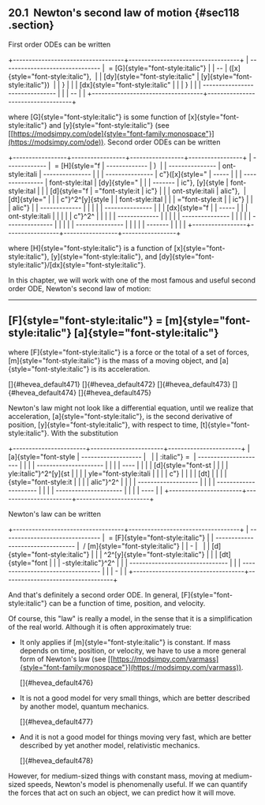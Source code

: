 ﻿20.1  Newton's second law of motion {#sec118 .section}
-----------------------------------

First order ODEs can be written

+-----------------------------------+-----------------------------------+
|   ------------------------------- |  = [G]{style="font-style:italic"} |
| --                                | ([x]{style="font-style:italic"},  |
|    [dy]{style="font-style:italic" | [y]{style="font-style:italic"})   |
| }                                 |                                   |
|    [dx]{style="font-style:italic" |                                   |
| }                                 |                                   |
|   ------------------------------- |                                   |
| --                                |                                   |
+-----------------------------------+-----------------------------------+

where [G]{style="font-style:italic"} is some function of
[x]{style="font-style:italic"} and [y]{style="font-style:italic"} (see
[[https://modsimpy.com/ode]{style="font-family:monospace"}](https://modsimpy.com/ode)).
Second order ODEs can be written

+-----------------+-----------------+-----------------+-----------------+
|   ------------- |  = [H]{style="f |   ------------- | )               |
| --------------- | ont-style:itali | --------------- |                 |
| --------------- | c"}([x]{style=" | -----           |                 |
| --------------- | font-style:ital |    [dy]{style=" |                 |
| -------         | ic"}, [y]{style | font-style:ital |                 |
|    [d]{style="f | ="font-style:it | ic"}            |                 |
| ont-style:itali | alic"},         |    [dt]{style=" |                 |
| c"}^2^[y]{style |                 | font-style:ital |                 |
| ="font-style:it |                 | ic"}            |                 |
| alic"}          |                 |   ------------- |                 |
|                 |                 | --------------- |                 |
|   [dx]{style="f |                 | -----           |                 |
| ont-style:itali |                 |                 |                 |
| c"}^2^          |                 |                 |                 |
|   ------------- |                 |                 |                 |
| --------------- |                 |                 |                 |
| --------------- |                 |                 |                 |
| --------------- |                 |                 |                 |
| -------         |                 |                 |                 |
+-----------------+-----------------+-----------------+-----------------+

where [H]{style="font-style:italic"} is a function of
[x]{style="font-style:italic"}, [y]{style="font-style:italic"}, and
[dy]{style="font-style:italic"}/[dx]{style="font-style:italic"}.

In this chapter, we will work with one of the most famous and useful
second order ODE, Newton's second law of motion:

  -------------------------------------------------------------------------------------------------
  [F]{style="font-style:italic"} = [m]{style="font-style:italic"} [a]{style="font-style:italic"} 
  -------------------------------------------------------------------------------------------------

where [F]{style="font-style:italic"} is a force or the total of a set of
forces, [m]{style="font-style:italic"} is the mass of a moving object,
and [a]{style="font-style:italic"} is its acceleration.

[]{#hevea_default471} []{#hevea_default472} []{#hevea_default473}
[]{#hevea_default474} []{#hevea_default475}

Newton's law might not look like a differential equation, until we
realize that acceleration, [a]{style="font-style:italic"}, is the second
derivative of position, [y]{style="font-style:italic"}, with respect to
time, [t]{style="font-style:italic"}. With the substitution

+-----------------------+-----------------------+-----------------------+
| [a]{style="font-style |   ------------------- |                       |
| :italic"} =           | --------------------- |                       |
|                       | --------------------- |                       |
|                       | ----                  |                       |
|                       |    [d]{style="font-st |                       |
|                       | yle:italic"}^2^[y]{st |                       |
|                       | yle="font-style:itali |                       |
|                       | c"}                   |                       |
|                       |                  [dt] |                       |
|                       | {style="font-style:it |                       |
|                       | alic"}^2^             |                       |
|                       |   ------------------- |                       |
|                       | --------------------- |                       |
|                       | --------------------- |                       |
|                       | ----                  |                       |
+-----------------------+-----------------------+-----------------------+

Newton's law can be written

+-----------------------------------+-----------------------------------+
|   ------------------------------- |  = [F]{style="font-style:italic"} |
| --------------------------------- |  / [m]{style="font-style:italic"} |
| -                                 |                                   |
|    [d]{style="font-style:italic"} |                                   |
| ^2^[y]{style="font-style:italic"} |                                   |
|                  [dt]{style="font |                                   |
| -style:italic"}^2^                |                                   |
|   ------------------------------- |                                   |
| --------------------------------- |                                   |
| -                                 |                                   |
+-----------------------------------+-----------------------------------+

And that's definitely a second order ODE. In general,
[F]{style="font-style:italic"} can be a function of time, position, and
velocity.

Of course, this "law\" is really a model, in the sense that it is a
simplification of the real world. Although it is often approximately
true:

-   It only applies if [m]{style="font-style:italic"} is constant. If
    mass depends on time, position, or velocity, we have to use a more
    general form of Newton's law (see
    [[https://modsimpy.com/varmass]{style="font-family:monospace"}](https://modsimpy.com/varmass)).

    []{#hevea_default476}

-   It is not a good model for very small things, which are better
    described by another model, quantum mechanics.

    []{#hevea_default477}

-   And it is not a good model for things moving very fast, which are
    better described by yet another model, relativistic mechanics.

    []{#hevea_default478}

However, for medium-sized things with constant mass, moving at
medium-sized speeds, Newton's model is phenomenally useful. If we can
quantify the forces that act on such an object, we can predict how it
will move.

